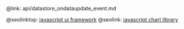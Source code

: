 @link: api/datastore_ondataupdate_event.md

@seolinktop: [javascript ui framework](https://webix.com)
@seolink: [javascript chart library](https://webix.com/widget/charts/)